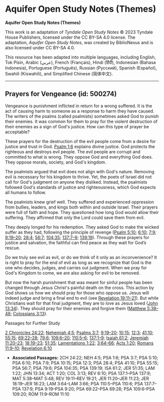 # Aquifer Open Study Notes (Themes)

**Aquifer Open Study Notes (Themes)**

This work is an adaptation of *Tyndale Open Study Notes* © 2023 Tyndale House Publishers, licensed under the CC BY\-SA 4\.0 license. The adaptation, *Aquifer Open Study Notes*, was created by BiblioNexus and is also licensed under CC BY\-SA 4\.0\.

This resource has been adapted into multiple languages, including English, Tok Pisin, Arabic (عربي), French (Français), Hindi (हिंदी), Indonesian (Bahasa Indonesia), Portuguese (Português), Russian (Русский), Spanish (Español), Swahili (Kiswahili), and Simplified Chinese (简体中文).



--------------------------------

## Prayers for Vengeance (id: 500274)

Vengeance is punishment inflicted in return for a wrong suffered. It is the act of causing harm to someone as a response to harm they have caused. The writers of the psalms (called psalmists) sometimes asked God to punish their enemies. It was common for them to pray for the violent destruction of their enemies as a sign of God's justice. How can this type of prayer be acceptable?

These prayers for the destruction of the evil people come from a desire for justice and trust in God. [Psalm 1:6](https://ref.ly/Ps1:6) explains divine justice. God protects the righteous and destroys evil people. The evil people are corrupt and committed to what is wrong. They oppose God and everything God does. They oppose morals, society, and God's kingdom. 

The psalmists argued that evil does not align with God's nature. Removing evil is necessary for his kingdom to thrive. Yet, the poets of Israel did not call for God's judgment on anyone they disliked. Instead, the psalmists followed God's standards of justice and righteousness, which God expects all humans to follow.

The psalmists knew grief well. They suffered and experienced oppression from bullies, leaders, and kings both within and outside Israel. Their prayers were full of faith and hope. They questioned how long God would allow their suffering. They affirmed that only the Lord could save them from evil. 

They deeply longed for his redemption. They asked God to make the wicked suffer as they had, following the principle of revenge ([Psalm 5:10](https://ref.ly/Ps5:10); [6:10](https://ref.ly/Ps6:10); [7:9](https://ref.ly/Ps7:9); [9:19–20](https://ref.ly/Ps9:19-Ps9:20); [28:4](https://ref.ly/Ps28:4); [56:7](https://ref.ly/Ps56:7); [104:35](https://ref.ly/Ps104:35); [137:7–9](https://ref.ly/Ps137:7-Ps137:9); [139:19](https://ref.ly/Ps139:19)). Through these prayers for justice and salvation, the faithful can find peace as they wait for God’s rescue.

Do we truly see evil as evil, or do we think of it only as an inconvenience? It is right to pray for the end of evil as long as we recognize that God is the one who decides, judges, and carries out judgment. When we pray for God's Kingdom to come, we are also asking for evil to be removed.

But now the harsh punishment that was meant for sinful people has been changed through Jesus Christ's painful death on the cross. This action by God shows us how we should pray for those who oppose us. Jesus will indeed judge and bring a final end to evil (see [Revelation 19:11–21](https://ref.ly/Rev19:11-Rev19:21)). But while Christians wait for that final judgment, they are to love as Jesus loved ([John 13:34](https://ref.ly/John13:34)). They should pray for their enemies and forgive them ([Matthew 5:38–48](https://ref.ly/Matt5:38-Matt5:48); [Colossians 3:13](https://ref.ly/Col3:13)).

Passages for Further Study

[2 Chronicles 24:22](https://ref.ly/2Chr24:22); [Nehemiah 4:5](https://ref.ly/Neh4:5); [Psalms 3:7](https://ref.ly/Ps3:7); [9:19–20](https://ref.ly/Ps9:19-Ps9:20); [10:15](https://ref.ly/Ps10:15); [12:3](https://ref.ly/Ps12:3); [41:10](https://ref.ly/Ps41:10); [55:15](https://ref.ly/Ps55:15); [69:22–28](https://ref.ly/Ps69:22-Ps69:28); [79:6](https://ref.ly/Ps79:6); [109:6–20](https://ref.ly/Ps109:6-Ps109:20); [110:5–6](https://ref.ly/Ps110:5-Ps110:6); [137:1–9](https://ref.ly/Ps137:1-Ps137:9); [Isaiah 61:2](https://ref.ly/Isa61:2); [Jeremiah 11:20–23](https://ref.ly/Jer11:20-Jer11:23); [18:19–23](https://ref.ly/Jer18:19-Jer18:23); [51:35](https://ref.ly/Jer51:35); [Lamentations 1:22](https://ref.ly/Lam1:22); [3:64–66](https://ref.ly/Lam3:64-Lam3:66); [Acts 1:20](https://ref.ly/Acts1:20); [Romans 11:9–10](https://ref.ly/Rom11:9-Rom11:10); [Revelation 6:10](https://ref.ly/Rev6:10)

* **Associated Passages:** 2CH 24:22; NEH 4:5; PSA 1:6; PSA 3:7; PSA 5:10; PSA 6:10; PSA 7:9; PSA 10:15; PSA 12:3; PSA 28:4; PSA 41:10; PSA 55:15; PSA 56:7; PSA 79:6; PSA 104:35; PSA 139:19; ISA 61:2; JER 51:35; LAM 1:22; JHN 13:34; ACT 1:20; COL 3:13; REV 6:10; PSA 137:1–PSA 137:9; MAT 5:38–MAT 5:48; REV 19:11–REV 19:21; JER 11:20–JER 11:23; JER 18:19–JER 18:23; LAM 3:64–LAM 3:66; PSA 110:5–PSA 110:6; PSA 137:7–PSA 137:9; PSA 9:19–PSA 9:20; PSA 69:22–PSA 69:28; PSA 109:6–PSA 109:20; ROM 11:9–ROM 11:10

